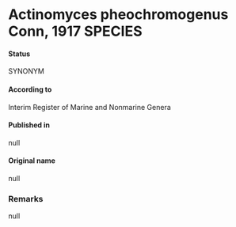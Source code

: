 # Actinomyces pheochromogenus Conn, 1917 SPECIES

#### Status
SYNONYM

#### According to
Interim Register of Marine and Nonmarine Genera

#### Published in
null

#### Original name
null

### Remarks
null